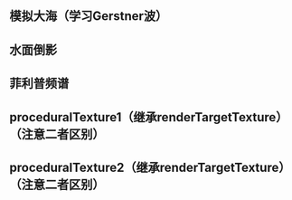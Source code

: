 ## 模拟大海（学习Gerstner波）
<preview path="../demo/babylon/shader2/shaderSea1.vue"></preview>

## 水面倒影
<preview path="../demo/babylon/shader2/shaderWaterReflection.vue"></preview>

## 菲利普频谱
<preview path="../demo/babylon/shader2/phillips.vue"></preview>

## proceduralTexture1（继承renderTargetTexture）（注意二者区别）
<preview path="../demo/babylon/shader2/proceduralTexture1.vue"></preview>

## proceduralTexture2（继承renderTargetTexture）（注意二者区别）
<preview path="../demo/babylon/shader2/proceduralTexture2.vue"></preview>